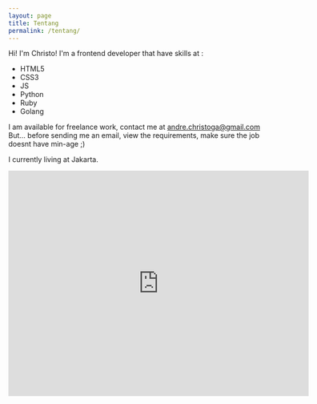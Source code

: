```yaml
---
layout: page
title: Tentang
permalink: /tentang/
---
```


Hi! I'm Christo!
I'm a frontend developer that have skills at :

* HTML5
* CSS3
* JS
* Python 
* Ruby
* Golang

I am available for freelance work, contact me at andre.christoga@gmail.com
But... before sending me an email, 
view the requirements, make sure the job doesnt have min-age ;)

I currently living at Jakarta.
<iframe src="https://www.google.com/maps/embed?pb=!1m18!1m12!1m3!1d3966.7805735632382!2d106.91437185008911!3d-6.16013549551814!2m3!1f0!2f0!3f0!3m2!1i1024!2i768!4f13.1!3m3!1m2!1s0x2e698acc410ed719%3A0x87195a50598a8260!2sJl.+Raya+Pegangsaan+Dua%2C+Klp.+Gading%2C+Kota+Jkt+Utara%2C+Daerah+Khusus+Ibukota+Jakarta!5e0!3m2!1sen!2sid!4v1449824427822" width="600" height="450" frameborder="0" style="border:0" allowfullscreen></iframe>



